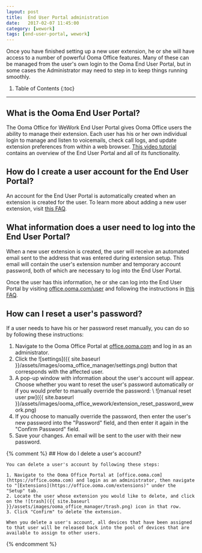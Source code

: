 ```yaml
---
layout: post
title:  End User Portal administration
date:   2017-02-07 11:45:00
category: [wework]
tags: [end-user-portal, wework]
---
```


Once you have finished setting up a new user extension, he or she will have access to a number of powerful Ooma Office features. Many of these can be managed from the user's own login to the Ooma End User Portal, but in some cases the Administrator may need to step in to keep things running smoothly. 

1. Table of Contents
{:toc}
* * *

## What is the Ooma End User Portal?

The Ooma Office for WeWork End User Portal gives Ooma Office users the ability to manage their extension. Each user has his or her own individual login to manage and listen to voicemails, check call logs, and update extension preferences from within a web browser. [This video tutorial](https://youtu.be/_mHhrBbPX2s) contains an overview of the End User Portal and all of its functionality.

## How do I create a user account for the End User Portal?

An account for the End User Portal is automatically created when an extension is created for the user. To learn more about adding a new user extension, visit [this FAQ](/us/en/setting-up-extensions).

## What information does a user need to log into the End User Portal?

When a new user extension is created, the user will receive an automated email sent to the address that was entered during extension setup. This email will contain the user's extension number and temporary account password, both of which are necessary to log into the End User Portal.

Once the user has this information, he or she can log into the End User Portal by visiting [office.ooma.com/user](https://office.ooma.com/user) and following the instructions in [this FAQ](/us/en/ooma-end-user-portal).

## How can I reset a user's password?

If a user needs to have his or her password reset manually, you can do so by following these instructions:

1. Navigate to the Ooma Office Portal at [office.ooma.com](https://office.ooma.com) and log in as an administrator.
2. Click the ![settings]({{ site.baseurl }}/assets/images/ooma_office_manager/settings.png) button that corresponds with the affected user.
3. A pop-up window with information about the user's account will appear. Choose whether you want to reset the user's password automatically or if you would prefer to manually override the password: \\
   ![manual reset user pw]({{ site.baseurl }}/assets/images/ooma_office_wework/extension_reset_password_wework.png)
4. If you choose to manually override the password, then enter the user's new password into the "Password" field, and then enter it again in the "Confirm Password" field.
5. Save your changes. An email will be sent to the user with their new password.

{% comment %}
	## How do I delete a user's account?

	You can delete a user's account by following these steps:

	1. Navigate to the Ooma Office Portal at [office.ooma.com](https://office.ooma.com) and login as an administrator, then navigate to "[Extensions](https://office.ooma.com/extensions)" under the "Setup" tab.
	2. Locate the user whose extension you would like to delete, and click on the ![trash]({{ site.baseurl }}/assets/images/ooma_office_manager/trash.png) icon in that row.
	3. Click "Confirm" to delete the extension.

	When you delete a user's account, all devices that have been assigned to that user will be released back into the pool of devices that are available to assign to other users. 
{% endcomment %}